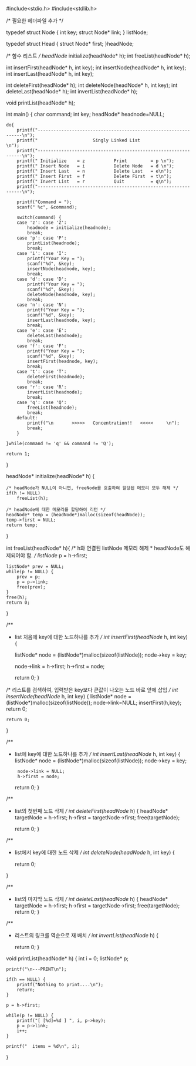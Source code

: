 #include<stdio.h>
#include<stdlib.h>

/* 필요한 헤더파일 추가 */

typedef struct Node {
	int key;
	struct Node* link;
} listNode;

typedef struct Head {
	struct Node* first;
}headNode;


/* 함수 리스트 */
headNode* initialize(headNode* h);
int freeList(headNode* h);

int insertFirst(headNode* h, int key);
int insertNode(headNode* h, int key);
int insertLast(headNode* h, int key);

int deleteFirst(headNode* h);
int deleteNode(headNode* h, int key);
int deleteLast(headNode* h);
int invertList(headNode* h);

void printList(headNode* h);

int main()
{
	char command;
	int key;
	headNode* headnode=NULL;

	do{
		printf("----------------------------------------------------------------\n");
		printf("                     Singly Linked List                         \n");
		printf("----------------------------------------------------------------\n");
		printf(" Initialize    = z           Print         = p \n");
		printf(" Insert Node   = i           Delete Node   = d \n");
		printf(" Insert Last   = n           Delete Last   = e\n");
		printf(" Insert First  = f           Delete First  = t\n");
		printf(" Invert List   = r           Quit          = q\n");
		printf("----------------------------------------------------------------\n");

		printf("Command = ");
		scanf(" %c", &command);

		switch(command) {
		case 'z': case 'Z':
			headnode = initialize(headnode);
			break;
		case 'p': case 'P':
			printList(headnode);
			break;
		case 'i': case 'I':
			printf("Your Key = ");
			scanf("%d", &key);
			insertNode(headnode, key);
			break;
		case 'd': case 'D':
			printf("Your Key = ");
			scanf("%d", &key);
			deleteNode(headnode, key);
			break;
		case 'n': case 'N':
			printf("Your Key = ");
			scanf("%d", &key);
			insertLast(headnode, key);
			break;
		case 'e': case 'E':
			deleteLast(headnode);
			break;
		case 'f': case 'F':
			printf("Your Key = ");
			scanf("%d", &key);
			insertFirst(headnode, key);
			break;
		case 't': case 'T':
			deleteFirst(headnode);
			break;
		case 'r': case 'R':
			invertList(headnode);
			break;
		case 'q': case 'Q':
			freeList(headnode);
			break;
		default:
			printf("\n       >>>>>   Concentration!!   <<<<<     \n");
			break;
		}

	}while(command != 'q' && command != 'Q');

	return 1;
}

headNode* initialize(headNode* h) {

	/* headNode가 NULL이 아니면, freeNode를 호출하여 할당된 메모리 모두 해제 */
	if(h != NULL)
		freeList(h);

	/* headNode에 대한 메모리를 할당하여 리턴 */
	headNode* temp = (headNode*)malloc(sizeof(headNode));
	temp->first = NULL;
	return temp;
}

int freeList(headNode* h){
	/* h와 연결된 listNode 메모리 해제
	 * headNode도 해제되어야 함.
	 */
	listNode* p = h->first;

	listNode* prev = NULL;
	while(p != NULL) {
		prev = p;
		p = p->link;
		free(prev);
	}
	free(h);
	return 0;
}



/**
 * list 처음에 key에 대한 노드하나를 추가
 */
int insertFirst(headNode* h, int key) {

	listNode* node = (listNode*)malloc(sizeof(listNode));
	node->key = key;

	node->link = h->first;
	h->first = node;

	return 0;
}


/* 리스트를 검색하여, 입력받은 key보다 큰값이 나오는 노드 바로 앞에 삽입 */
int insertNode(headNode* h, int key) {
	listNode* node = (listNode*)malloc(sizeof(listNode));
	node->link=NULL;
	insertFirst(h,key);
	        return 0;

	return 0;
}

/**
 * list에 key에 대한 노드하나를 추가
 */
int insertLast(headNode* h, int key) {
	listNode* node = (listNode*)malloc(sizeof(listNode));
		node->key = key;

		node->link = NULL;
		h->first = node;


	return 0;
}


/**
 * list의 첫번째 노드 삭제
 */
int deleteFirst(headNode* h) {
headNode* targetNode = h->first;
h->first = targetNode->first;
free(targetNode);

	return 0;
}


/**
 * list에서 key에 대한 노드 삭제
 */
int deleteNode(headNode* h, int key) {

	return 0;

}

/**
 * list의 마지막 노드 삭제
 */
int deleteLast(headNode* h) {
	headNode* targetNode = h->first;
	h->first = targetNode->first;
	free(targetNode);
	return 0;
}


/**
 * 리스트의 링크를 역순으로 재 배치
 */
int invertList(headNode* h) {

	return 0;
}


void printList(headNode* h) {
	int i = 0;
	listNode* p;

	printf("\n---PRINT\n");

	if(h == NULL) {
		printf("Nothing to print....\n");
		return;
	}

	p = h->first;

	while(p != NULL) {
		printf("[ [%d]=%d ] ", i, p->key);
		p = p->link;
		i++;
	}

	printf("  items = %d\n", i);
}
